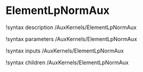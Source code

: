 <!-- MOOSE Documentation Stub: Remove this when content is added. -->

# ElementLpNormAux

!syntax description /AuxKernels/ElementLpNormAux

!syntax parameters /AuxKernels/ElementLpNormAux

!syntax inputs /AuxKernels/ElementLpNormAux

!syntax children /AuxKernels/ElementLpNormAux
